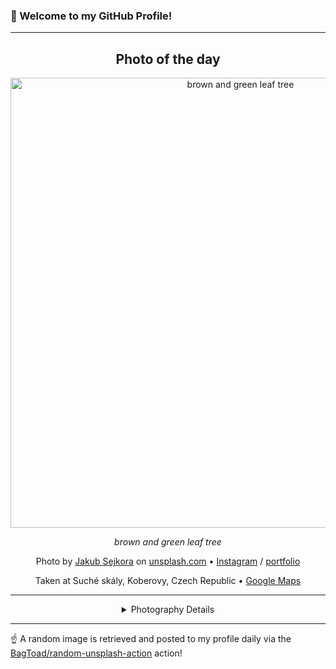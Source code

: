 ### 👋 Welcome to my GitHub Profile!

----
<div align="center">

## Photo of the day
  
  <a href="https://unsplash.com/photos/brown-and-green-leaf-tree-utqJcneoFjo"><img width="720" src="https://images.unsplash.com/photo-1446080501695-8e929f879f2b?crop=entropy&cs=tinysrgb&fit=max&fm=jpg&ixid=M3w1OTQ0OTd8MHwxfHJhbmRvbXx8fHx8fHx8fDE3NDE0MTQwNDZ8&ixlib=rb-4.0.3&q=80&w=1080" alt="brown and green leaf tree"></a>
  
  <em>brown and green leaf tree</em>
  
  <em></em>

  Photo by [Jakub Sejkora](http://www.instagram.com/jakubsejkora) on [unsplash.com](https://unsplash.com/) • [Instagram](https://instagram.com/jakubsejkora) / [portfolio](http://www.instagram.com/jakubsejkora)
  
  Taken at Suché skály, Koberovy, Czech Republic • [Google Maps](https://www.google.com/maps/search/?api=1&query=50.637074,15.211285)
  
  ---
  
<details>
<summary>Photography Details</summary>
  
| Parameter     | Value |
| ------------- | ----- |
| Camera Model  | HERO4 Black |
| Exposure Time | 1/12 |
| Aperture      | 2.8 |
| Focal Length  | 3.0 |
| ISO           | 100 |
| Location      | Suché skály, Koberovy, Czech Republic (Czech Republic) |
| Coordinates   | Latitude 50.637074, Longitude 15.211285 |

</details>

</div>

----

☝️ A random image is retrieved and posted to my profile daily via the [BagToad/random-unsplash-action](https://github.com/BagToad/random-unsplash-action) action!

